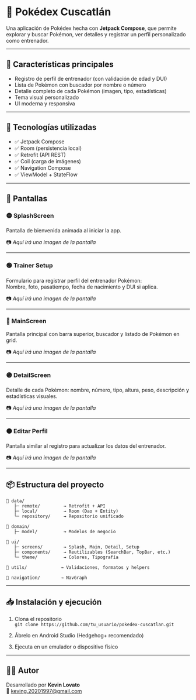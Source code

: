 # 📱 Pokédex Cuscatlán

Una aplicación de Pokédex hecha con **Jetpack Compose**, que permite explorar y buscar Pokémon, ver detalles y registrar un perfil personalizado como entrenador.

---

## 🚀 Características principales

- Registro de perfil de entrenador (con validación de edad y DUI)
- Lista de Pokémon con buscador por nombre o número
- Detalle completo de cada Pokémon (imagen, tipo, estadísticas)
- Tema visual personalizado
- UI moderna y responsiva

---

## 🧰 Tecnologías utilizadas

- ✅ Jetpack Compose
- ✅ Room (persistencia local)
- ✅ Retrofit (API REST)
- ✅ Coil (carga de imágenes)
- ✅ Navigation Compose
- ✅ ViewModel + StateFlow

---

## 📸 Pantallas

### 🟡 SplashScreen
Pantalla de bienvenida animada al iniciar la app.

📷 _Aquí irá una imagen de la pantalla_

---

### 🟢 Trainer Setup
Formulario para registrar perfil del entrenador Pokémon:  
Nombre, foto, pasatiempo, fecha de nacimiento y DUI si aplica.

📷 _Aquí irá una imagen de la pantalla_

---

### 🔵 MainScreen
Pantalla principal con barra superior, buscador y listado de Pokémon en grid.

📷 _Aquí irá una imagen de la pantalla_

---

### 🟣 DetailScreen
Detalle de cada Pokémon: nombre, número, tipo, altura, peso, descripción y estadísticas visuales.

📷 _Aquí irá una imagen de la pantalla_

---

### 🟠 Editar Perfil
Pantalla similar al registro para actualizar los datos del entrenador.

📷 _Aquí irá una imagen de la pantalla_

---

## 📦 Estructura del proyecto

```
📁 data/
   ├─ remote/         → Retrofit + API
   ├─ local/          → Room (Dao + Entity)
   └─ repository/     → Repositorio unificado

📁 domain/
   ├─ model/          → Modelos de negocio

📁 ui/
   ├─ screens/        → Splash, Main, Detail, Setup
   ├─ components/     → Reutilizables (SearchBar, TopBar, etc.)
   └─ theme/          → Colores, Tipografía

📁 utils/             → Validaciones, formatos y helpers

📁 navigation/        → NavGraph
```

---

## 📥 Instalación y ejecución

1. Clona el repositorio  
   `git clone https://github.com/tu_usuario/pokedex-cuscatlan.git`

2. Ábrelo en Android Studio (Hedgehog+ recomendado)

3. Ejecuta en un emulador o dispositivo físico

---

## 🧑‍💻 Autor

Desarrollado por **Kevin Lovato**  
📧 keving.20201997@gmail.com
